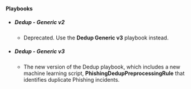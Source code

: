 
#### Playbooks
- ##### Dedup - Generic v2
  - Deprecated. Use the **Dedup Generic v3** playbook instead.

- ##### Dedup - Generic v3
  - The new version of the Dedup playbook, which includes a new machine learning script, **PhishingDedupPreprocessingRule** that identifies duplicate Phishing incidents. 